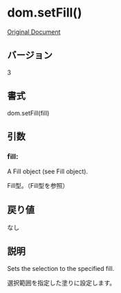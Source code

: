 # dom.setFill()

[Original Document](http://help.adobe.com/en_US/fireworks/cs/extend/WS5b3ccc516d4fbf351e63e3d1183c94856c-7a3c.html)

## バージョン

3

## 書式

dom.setFill(fill)

## 引数

### fill:

A Fill object (see Fill object). 

Fill型。（Fill型を参照）

## 戻り値

なし

## 説明

Sets the selection to the specified fill.

選択範囲を指定した塗りに設定します。
